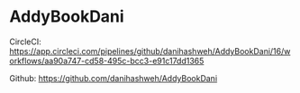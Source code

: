 # AddyBookDani

CircleCI: https://app.circleci.com/pipelines/github/danihashweh/AddyBookDani/16/workflows/aa90a747-cd58-495c-bcc3-e91c17dd1365

Github: https://github.com/danihashweh/AddyBookDani
